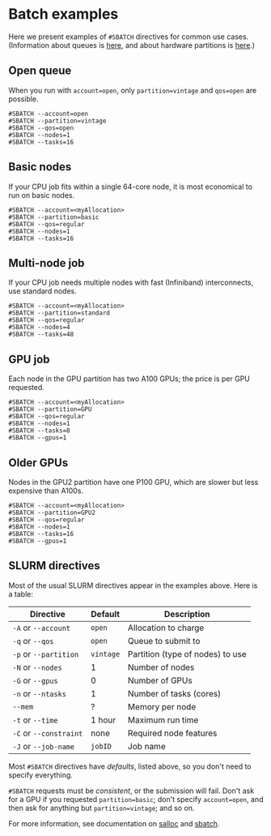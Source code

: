 # Batch examples

Here we present examples of `#SBATCH` directives
for common use cases.  
(Information about queues is [here](08_BatchJobs.md/#queues),
and about hardware partitions is [here](03_ComputeHardware.md/#partitions).)

## Open queue

When you run with `account=open`, 
only `partition=vintage` and `qos=open` are possible.

```
#SBATCH --account=open
#SBATCH --partition=vintage
#SBATCH --qos=open
#SBATCH --nodes=1
#SBATCH --tasks=16
```

## Basic nodes

If your CPU job fits within a single 64-core node, 
it is most economical to run on basic nodes.

```
#SBATCH --account=<myAllocation>
#SBATCH --partition=basic
#SBATCH --qos=regular
#SBATCH --nodes=1
#SBATCH --tasks=16
```

## Multi-node job

If your CPU job needs multiple nodes
with fast (Infiniband) interconnects,
use standard nodes.

```
#SBATCH --account=<myAllocation>
#SBATCH --partition=standard
#SBATCH --qos=regular
#SBATCH --nodes=4
#SBATCH --tasks=48
```

## GPU job
 
Each node in the GPU partition has two A100 GPUs;
the price is per GPU requested.

```
#SBATCH --account=<myAllocation>
#SBATCH --partition=GPU
#SBATCH --qos=regular
#SBATCH --nodes=1
#SBATCH --tasks=8
#SBATCH --gpus=1
```

## Older GPUs

Nodes in the GPU2 partition have one P100 GPU,
which are slower but less expensive than A100s.

```
#SBATCH --account=<myAllocation>
#SBATCH --partition=GPU2
#SBATCH --qos=regular
#SBATCH --nodes=1
#SBATCH --tasks=16
#SBATCH --gpus=1
```

## SLURM directives

Most of the usual SLURM directives appear in the examples above.
Here is a table:

| Directive | Default | Description |
| ---- | ---- | ---- |
| `-A` or `--account` | `open` | Allocation to charge |
| `-q` or `--qos` | `open` | Queue to submit to |
| `-p` or `--partition` | `vintage` | Partition (type of nodes) to use |
| `-N` or `--nodes` | 1 | Number of nodes |
| `-G` or `--gpus` | 0 | Number of GPUs |
| `-n` or `--ntasks` | 1 | Number of tasks (cores) |
| `--mem` | ? | Memory per node |
| `-t` or `--time` | 1 hour | Maximum run time |
| `-C` or `--constraint` | none | Required node features |
| `-J` or `--job-name` | `jobID` | Job name |

Most `#SBATCH` directives have *defaults*, listed above,
so you don't need to specify everything.

`#SBATCH` requests must be *consistent*, or the submission will fail.
Don't ask for a GPU if you requested `partition=basic`;
don't specify `account=open`, and then ask for anything but
`partition=vintage`; and so on.

For more information, see documentation on 
[salloc](https://slurm.schedmd.com/salloc.html) 
and [sbatch](https://slurm.schedmd.com/sbatch.html).

